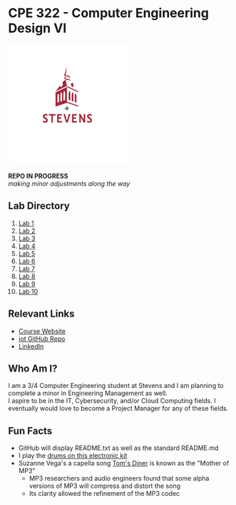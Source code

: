# CPE 322 - Computer Engineering Design VI

![Stevens Logo](stevenslogo.png)

**REPO IN PROGRESS** </br>
*making minor adjustments along the way*

## Lab Directory

1. [Lab 1](/lab1)
2. [Lab 2](/lab2)
3. [Lab 3](/lab3)
4. [Lab 4](/lab4)
5. [Lab 5](/lab5)
6. [Lab 6](/lab6)
7. [Lab 7](/lab7)
8. [Lab 8](/lab8)
9. [Lab 9](/lab9)
10. [Lab 10](/lab10)

## Relevant Links

* [Course Website](https://sites.google.com/view/ece322)
* [iot GitHub Repo](https://github.com/jli198/iot)
* [LinkedIn](https://www.linkedin.com/in/jli247247/)

## Who Am I?

I am a 3/4 Computer Engineering student at Stevens and I am planning to complete a minor in Engineering Management as well. </br>
I aspire to be in the IT, Cybersecurity, and/or Cloud Computing fields. I eventually would love to become a Project Manager for any of these fields.

## Fun Facts

* GitHub will display README.txt as well as the standard README.md
* I play the [drums on this electronic kit](https://www.roland.com/us/products/td-1k/)
* Suzanne Vega's a capella song [Tom's Diner](https://en.wikipedia.org/wiki/Tom%27s_Diner) is known as the "Mother of MP3"
  * MP3 researchers and audio engineers found that some alpha versions of MP3 will compress and distort the song
  * Its clarity allowed the refinement of the MP3 codec
